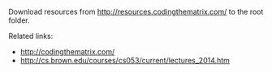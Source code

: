 Download resources from http://resources.codingthematrix.com/ to the root folder.

Related links:
* http://codingthematrix.com/
* http://cs.brown.edu/courses/cs053/current/lectures_2014.htm